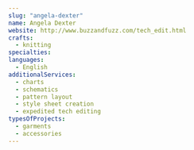 ```yaml
---
slug: "angela-dexter"
name: Angela Dexter
website: http://www.buzzandfuzz.com/tech_edit.html
crafts:
  - knitting
specialties:
languages:
  - English
additionalServices:
  - charts
  - schematics
  - pattern layout
  - style sheet creation
  - expedited tech editing
typesOfProjects:
  - garments
  - accessories
---
```

